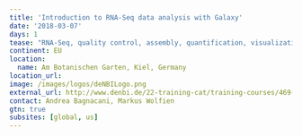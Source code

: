 ```yaml
---
title: 'Introduction to RNA-Seq data analysis with Galaxy'
date: '2018-03-07'
days: 1
tease: "RNA-Seq, quality control, assembly, quantification, visualization"
continent: EU
location:
  name: Am Botanischen Garten, Kiel, Germany
location_url:
image: /images/logos/deNBILogo.png
external_url: http://www.denbi.de/22-training-cat/training-courses/469-introduction-to-rna-seq-data-analysis-with-galaxy
contact: Andrea Bagnacani, Markus Wolfien
gtn: true
subsites: [global, us]
---
```

